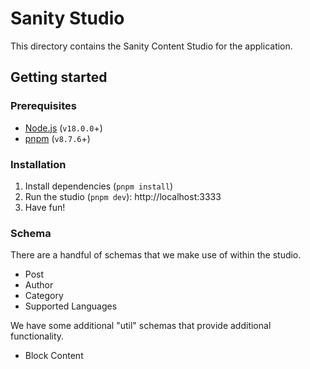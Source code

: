# Sanity Studio

This directory contains the Sanity Content Studio for the application.

<!-- Brief mention of what it contains, if applicable -->

## Getting started

### Prerequisites

- [Node.js](https://nodejs.org/en/download) (`v18.0.0`+)
- [pnpm](https://pnpm.io/installation) (`v8.7.6`+)

### Installation

1. Install dependencies (`pnpm install`)
1. Run the studio (`pnpm dev`): http://localhost:3333
1. Have fun!

### Schema

There are a handful of schemas that we make use of within the studio.

- Post
- Author
- Category
- Supported Languages

We have some additional "util" schemas that provide additional functionality.

- Block Content

<!-- Document the usage of the document internationalisation plugin -->
